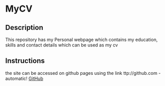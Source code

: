 # MyCV

## Description
This repository has my Personal webpage which contains my education, skills and contact details which can be used as my cv

## Instructions
the site can be accessed on github pages using the link ttp://github.com - automatic!
[GitHub]((https://lethabo366.github.io/MyCV/))

